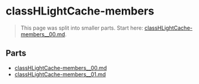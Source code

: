 # classHLightCache-members

> This page was split into smaller parts. Start here: [classHLightCache-members__00.md](classHLightCache-members__00.md).

## Parts

- [classHLightCache-members__00.md](classHLightCache-members__00.md)
- [classHLightCache-members__01.md](classHLightCache-members__01.md)
